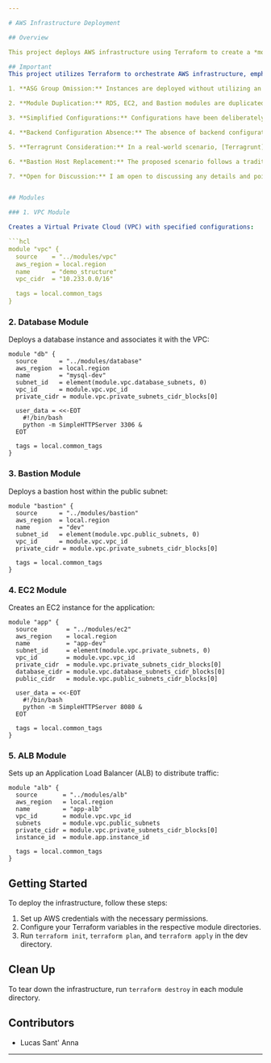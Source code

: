 ```yaml
---

# AWS Infrastructure Deployment

## Overview

This project deploys AWS infrastructure using Terraform to create a *modularized architecture 

## Important
This project utilizes Terraform to orchestrate AWS infrastructure, emphasizing a modularized architecture. However, for a demo, the project intentionally embraces simplicity, acknowledging a few notable considerations:

1. **ASG Group Omission:** Instances are deployed without utilizing an Auto Scaling Group (ASG) for scalability, a decision made to streamline the demo.

2. **Module Duplication:** RDS, EC2, and Bastion modules are duplicated for simplicity, with adjustments based on specific use cases as needed.

3. **Simplified Configurations:** Configurations have been deliberately simplified, overlooking specific intricate details for clarity in the demonstration.

4. **Backend Configuration Absence:** The absence of backend configuration simplifies the project for educational purposes.

5. **Terragrunt Consideration:** In a real-world scenario, [Terragrunt](https://terragrunt.gruntwork.io/docs/getting-started/quick-start/#introduction) would be a preferred choice for its ability to make the code DRY (Don't Repeat Yourself) and introduce additional functionalities on top of Terraform.

6. **Bastion Host Replacement:** The proposed scenario follows a traditional bastion host approach. However, in a practical setting, I recommend replacing it with Session Manager, an Amazon-recommended technology. More details on the benefits can be found [here](https://aws.amazon.com/blogs/mt/replacing-a-bastion-host-with-amazon-ec2-systems-manager/).

7. **Open for Discussion:** I am open to discussing any details and points raised in this list.


## Modules

### 1. VPC Module

Creates a Virtual Private Cloud (VPC) with specified configurations:

```hcl
module "vpc" {
  source    = "../modules/vpc"
  aws_region = local.region
  name      = "demo_structure"
  vpc_cidr  = "10.233.0.0/16"

  tags = local.common_tags
}
```

### 2. Database Module

Deploys a database instance and associates it with the VPC:

```hcl
module "db" {
  source      = "../modules/database"
  aws_region  = local.region
  name        = "mysql-dev"
  subnet_id   = element(module.vpc.database_subnets, 0)
  vpc_id      = module.vpc.vpc_id
  private_cidr = module.vpc.private_subnets_cidr_blocks[0]

  user_data = <<-EOT
    #!/bin/bash
    python -m SimpleHTTPServer 3306 &
  EOT

  tags = local.common_tags
}
```

### 3. Bastion Module

Deploys a bastion host within the public subnet:

```hcl
module "bastion" {
  source      = "../modules/bastion"
  aws_region  = local.region
  name        = "dev"
  subnet_id   = element(module.vpc.public_subnets, 0)
  vpc_id      = module.vpc.vpc_id
  private_cidr = module.vpc.private_subnets_cidr_blocks[0]

  tags = local.common_tags
}
```

### 4. EC2 Module

Creates an EC2 instance for the application:

```hcl
module "app" {
  source        = "../modules/ec2"
  aws_region    = local.region
  name          = "app-dev"
  subnet_id     = element(module.vpc.private_subnets, 0)
  vpc_id        = module.vpc.vpc_id
  private_cidr  = module.vpc.private_subnets_cidr_blocks[0]
  database_cidr = module.vpc.database_subnets_cidr_blocks[0]
  public_cidr   = module.vpc.public_subnets_cidr_blocks[0]

  user_data = <<-EOT
    #!/bin/bash
    python -m SimpleHTTPServer 8080 &
  EOT

  tags = local.common_tags
}
```

### 5. ALB Module

Sets up an Application Load Balancer (ALB) to distribute traffic:

```hcl
module "alb" {
  source       = "../modules/alb"
  aws_region   = local.region
  name         = "app-alb"
  vpc_id       = module.vpc.vpc_id
  subnets      = module.vpc.public_subnets
  private_cidr = module.vpc.private_subnets_cidr_blocks[0]
  instance_id  = module.app.instance_id

  tags = local.common_tags
}
```

## Getting Started

To deploy the infrastructure, follow these steps:

1. Set up AWS credentials with the necessary permissions.
2. Configure your Terraform variables in the respective module directories.
3. Run `terraform init`, `terraform plan`, and `terraform apply` in the dev directory.

## Clean Up

To tear down the infrastructure, run `terraform destroy` in each module directory.

## Contributors

- Lucas Sant' Anna

---
```

